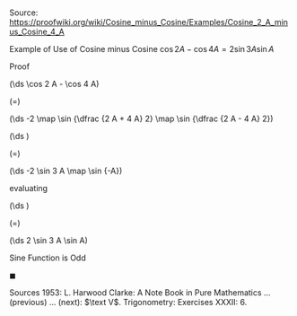 # 

Source: https://proofwiki.org/wiki/Cosine_minus_Cosine/Examples/Cosine_2_A_minus_Cosine_4_A

Example of Use of Cosine minus Cosine
$\cos 2 A - \cos 4 A = 2 \sin 3 A \sin A$


Proof













\(\ds \cos 2 A - \cos 4 A\)

\(=\)







\(\ds -2 \map \sin {\dfrac {2 A + 4 A} 2} \map \sin {\dfrac {2 A - 4 A} 2}\)




















\(\ds \)

\(=\)







\(\ds -2 \sin 3 A \map \sin {-A}\)





evaluating














\(\ds \)

\(=\)







\(\ds 2 \sin 3 A \sin A\)





Sine Function is Odd



$\blacksquare$


Sources
1953: L. Harwood Clarke: A Note Book in Pure Mathematics ... (previous) ... (next): $\text V$. Trigonometry: Exercises $\text {XXXII}$: $6$.




